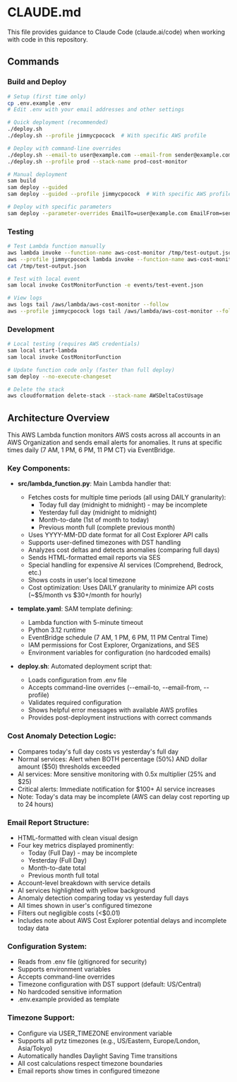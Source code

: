 # CLAUDE.md

This file provides guidance to Claude Code (claude.ai/code) when working with code in this repository.

## Commands

### Build and Deploy
```bash
# Setup (first time only)
cp .env.example .env
# Edit .env with your email addresses and other settings

# Quick deployment (recommended)
./deploy.sh
./deploy.sh --profile jimmycpocock  # With specific AWS profile

# Deploy with command-line overrides
./deploy.sh --email-to user@example.com --email-from sender@example.com
./deploy.sh --profile prod --stack-name prod-cost-monitor

# Manual deployment
sam build
sam deploy --guided
sam deploy --guided --profile jimmycpocock  # With specific AWS profile

# Deploy with specific parameters
sam deploy --parameter-overrides EmailTo=user@example.com EmailFrom=sender@example.com
```

### Testing
```bash
# Test Lambda function manually
aws lambda invoke --function-name aws-cost-monitor /tmp/test-output.json
aws --profile jimmycpocock lambda invoke --function-name aws-cost-monitor /tmp/test-output.json
cat /tmp/test-output.json

# Test with local event
sam local invoke CostMonitorFunction -e events/test-event.json

# View logs
aws logs tail /aws/lambda/aws-cost-monitor --follow
aws --profile jimmycpocock logs tail /aws/lambda/aws-cost-monitor --follow
```

### Development
```bash
# Local testing (requires AWS credentials)
sam local start-lambda
sam local invoke CostMonitorFunction

# Update function code only (faster than full deploy)
sam deploy --no-execute-changeset

# Delete the stack
aws cloudformation delete-stack --stack-name AWSDeltaCostUsage
```

## Architecture Overview

This AWS Lambda function monitors AWS costs across all accounts in an AWS Organization and sends email alerts for anomalies. It runs at specific times daily (7 AM, 1 PM, 6 PM, 11 PM CT) via EventBridge.

### Key Components:
- **src/lambda_function.py**: Main Lambda handler that:
  - Fetches costs for multiple time periods (all using DAILY granularity):
    - Today full day (midnight to midnight) - may be incomplete
    - Yesterday full day (midnight to midnight)
    - Month-to-date (1st of month to today)
    - Previous month full (complete previous month)
  - Uses YYYY-MM-DD date format for all Cost Explorer API calls
  - Supports user-defined timezones with DST handling
  - Analyzes cost deltas and detects anomalies (comparing full days)
  - Sends HTML-formatted email reports via SES
  - Special handling for expensive AI services (Comprehend, Bedrock, etc.)
  - Shows costs in user's local timezone
  - Cost optimization: Uses DAILY granularity to minimize API costs (~$5/month vs $30+/month for hourly)

- **template.yaml**: SAM template defining:
  - Lambda function with 5-minute timeout
  - Python 3.12 runtime
  - EventBridge schedule (7 AM, 1 PM, 6 PM, 11 PM Central Time)
  - IAM permissions for Cost Explorer, Organizations, and SES
  - Environment variables for configuration (no hardcoded emails)

- **deploy.sh**: Automated deployment script that:
  - Loads configuration from .env file
  - Accepts command-line overrides (--email-to, --email-from, --profile)
  - Validates required configuration
  - Shows helpful error messages with available AWS profiles
  - Provides post-deployment instructions with correct commands

### Cost Anomaly Detection Logic:
- Compares today's full day costs vs yesterday's full day
- Normal services: Alert when BOTH percentage (50%) AND dollar amount ($50) thresholds exceeded
- AI services: More sensitive monitoring with 0.5x multiplier (25% and $25)
- Critical alerts: Immediate notification for $100+ AI service increases
- Note: Today's data may be incomplete (AWS can delay cost reporting up to 24 hours)

### Email Report Structure:
- HTML-formatted with clean visual design
- Four key metrics displayed prominently:
  - Today (Full Day) - may be incomplete
  - Yesterday (Full Day) 
  - Month-to-date total
  - Previous month full total
- Account-level breakdown with service details
- AI services highlighted with yellow background
- Anomaly detection comparing today vs yesterday full days
- All times shown in user's configured timezone
- Filters out negligible costs (<$0.01)
- Includes note about AWS Cost Explorer potential delays and incomplete today data

### Configuration System:
- Reads from .env file (gitignored for security)
- Supports environment variables
- Accepts command-line overrides
- Timezone configuration with DST support (default: US/Central)
- No hardcoded sensitive information
- .env.example provided as template

### Timezone Support:
- Configure via USER_TIMEZONE environment variable
- Supports all pytz timezones (e.g., US/Eastern, Europe/London, Asia/Tokyo)
- Automatically handles Daylight Saving Time transitions
- All cost calculations respect timezone boundaries
- Email reports show times in configured timezone